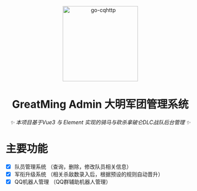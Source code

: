 <p align="center">
  <a href="http://greatming.web.xintianyuehui.cn/">
    <img src="https://cdn2.xintianyuehui.cn/static/QQ图片20230504121436.jpg" width="200" height="200" alt="go-cqhttp">
  </a>
</p>

<div align="center">

# GreatMing Admin 大明军团管理系统

_✨ 本项目基于Vue3 与 Element 实现的骑马与砍杀拿破仑DLC战队后台管理 ✨_  

</div>

# 主要功能

- [x] 队员管理系统 （查询，删除，修改队员相关信息）
- [x] 军衔升级系统 （相关杀敌数录入后，根据预设的规则自动晋升）
- [x] QQ机器人管理 （QQ群辅助机器人管理）
